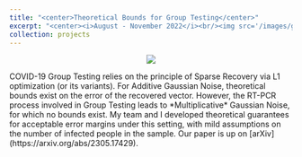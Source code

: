 ```yaml
---
title: "<center>Theoretical Bounds for Group Testing</center>"
excerpt: "<center><i>August - November 2022</i><br/><img src='/images/grouptesting.png' width='400'><br/>Theoretical Performance Guarantees for COVID-19 Group Testing.</center>"
collection: projects
---
```

<p align="center">
  <img src="../../images/grouptesting.png"/>
</p>
COVID-19 Group Testing relies on the principle of Sparse Recovery via L1 optimization (or its variants). For Additive Gaussian Noise, theoretical bounds exist on the error of the recovered vector. However, the RT-PCR process involved in Group Testing leads to *Multiplicative* Gaussian Noise, for which no bounds exist. My team and I developed theoretical guarantees for acceptable error margins under this setting, with mild assumptions on the number of infected people in the sample. Our paper is up on [arXiv](https://arxiv.org/abs/2305.17429).
